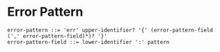 # Error Pattern

```ebnf
error-pattern ::= 'err' upper-identifier? '{' (error-pattern-field (',' error-pattern-field)*)? '}'
error-pattern-field ::= lower-identifier ':' pattern
```
